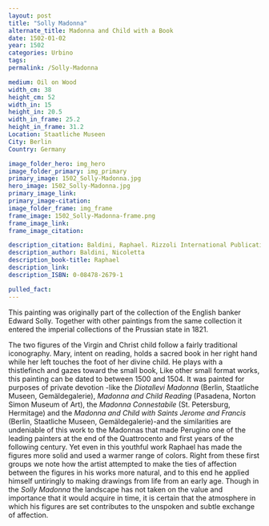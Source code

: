 ```yaml
---
layout: post
title: "Solly Madonna"
alternate_title: Madonna and Child with a Book
date: 1502-01-02
year: 1502
categories: Urbino
tags:
permalink: /Solly-Madonna

medium: Oil on Wood
width_cm: 38
height_cm: 52
width_in: 15
height_in: 20.5
width_in_frame: 25.2
height_in_frame: 31.2
Location: Staatliche Museen
City: Berlin
Country: Germany

image_folder_hero: img_hero
image_folder_primary: img_primary
primary_image: 1502_Solly-Madonna.jpg
hero_image: 1502_Solly-Madonna.jpg
primary_image_link:
primary_image-citation:
image_folder_frame: img_frame
frame_image: 1502_Solly-Madonna-frame.png
frame_image_link:
frame_image_citation:

description_citation: Baldini, Raphael. Rizzoli International Publications, Inc., 2005. Print. p76
description_author: Baldini, Nicoletta
description_book-title: Raphael
description_link:
description_ISBN: 0-08478-2679-1

pulled_fact:
---
```


This painting was originally part of the collection of the English banker Edward Solly. Together with other paintings from the same collection it entered the imperial collections of the Prussian state in 1821.

The two figures of the Virgin and Christ child follow a fairly traditional iconography. Mary, intent on reading, holds a sacred book in her right hand while her left touches the foot of her divine child. He plays with a thistlefinch and gazes toward the small book, Like other small format works, this painting can be dated to between 1500 and 1504. It was painted for purposes of private devotion -like the _Diotallevi Madonna_ (Berlin, Staatliche Museen, Gemäldegalerie), _Madonna and Child Reading_ (Pasadena, Norton Simon Museum of Art), the _Madonna Connestabile_ (St. Petersburg, Hermitage) and the _Madonna and Child with Saints Jerome and Francis_ (Berlin, Staatliche Museen, Gemäldegalerie)-and the similarities are undeniable of this work to the Madonnas that made Perugino one of the leading painters at the end of the Quattrocento and first years of the following century. Yet even in this youthful work Raphael has made the figures more solid and used a warmer range of colors. Right from these first groups we note how the artist attempted to make the ties of affection between the figures in his works more natural, and to this end he applied himself untiringly to making drawings from life from an early age. Though in the _Solly Madonna_ the landscape has not taken on the value and importance that it would acquire in time, it is certain that the atmosphere in which his figures are set contributes to the unspoken and subtle exchange of affection.
